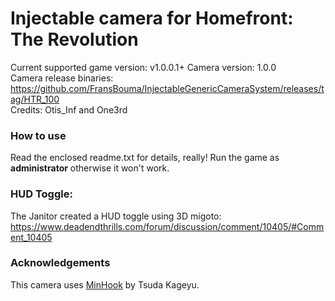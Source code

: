 Injectable camera for Homefront: The Revolution
============================

Current supported game version: v1.0.0.1+
Camera version: 1.0.0  
Camera release binaries: https://github.com/FransBouma/InjectableGenericCameraSystem/releases/tag/HTR_100   
Credits: Otis_Inf and One3rd

### How to use
Read the enclosed readme.txt for details, really! Run the game as **administrator** otherwise it won't work.

### HUD Toggle:
The Janitor created a HUD toggle using 3D migoto: https://www.deadendthrills.com/forum/discussion/comment/10405/#Comment_10405  

### Acknowledgements
This camera uses [MinHook](https://github.com/TsudaKageyu/minhook) by Tsuda Kageyu.
